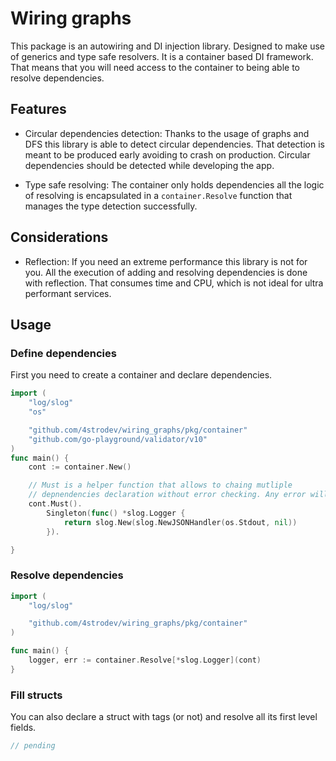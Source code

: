 # Wiring graphs
This package is an autowiring and DI injection library. Designed to make use of generics and type safe resolvers.
It is a container based DI framework. That means that you will need access to the container to being able to resolve
dependencies.

## Features
- Circular dependencies detection: Thanks to the usage of graphs and DFS this library is able to detect circular
dependencies. That detection is meant to be produced early avoiding to crash on production. Circular dependencies
should be detected while developing the app.

- Type safe resolving: The container only holds dependencies all the logic of resolving is encapsulated in a
`container.Resolve` function that manages the type detection successfully.

## Considerations
- Reflection: If you need an extreme performance this library is not for you. All the execution of adding and resolving
dependencies is done with reflection. That consumes time and CPU, which is not ideal for ultra performant services.

## Usage

### Define dependencies
First you need to create a container and declare dependencies.
```go
import (
    "log/slog"
    "os"

	"github.com/4strodev/wiring_graphs/pkg/container"
	"github.com/go-playground/validator/v10"
)
func main() {
	cont := container.New()

    // Must is a helper function that allows to chaing mutliple
    // depnendencies declaration without error checking. Any error will panic
	cont.Must().
		Singleton(func() *slog.Logger {
			return slog.New(slog.NewJSONHandler(os.Stdout, nil))
		}).

}
```
### Resolve dependencies
```go
import (
    "log/slog"

    "github.com/4strodev/wiring_graphs/pkg/container"
)

func main() {
	logger, err := container.Resolve[*slog.Logger](cont)
}
```

### Fill structs
You can also declare a struct with tags (or not) and resolve all its first level fields.

```go
// pending
```

